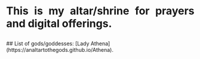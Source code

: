 # <p align=justify>**This is my altar/shrine for prayers and digital offerings.**</p>
<hb>
## List of gods/goddesses:
[Lady Athena](https://analtartothegods.github.io/Athena).
